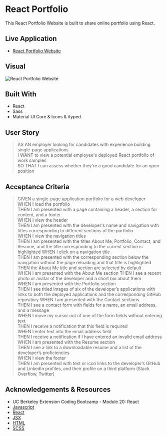 # React Portfolio
This React Portfolio Website is built to share online portfolio using React.


## Live Application
- [React Portfolio Website](https://tringuyen1086.github.io/react-portfolio-pro/)


## Visual

![React Portfolio Website](https://user-images.githubusercontent.com/71200950/182466576-45f0e84f-0af7-4410-b9ea-9a3752b95830.png)


## Built With
- React
- Sass
- Material UI Core & Icons & ityped


## User Story
> AS AN employer looking for candidates with experience building single-page applications       
> I WANT to view a potential employee's deployed React portfolio of work samples       
> SO THAT I can assess whether they're a good candidate for an open position       


## Acceptance Criteria
> GIVEN a single-page application portfolio for a web developer       
> WHEN I load the portfolio       
> THEN I am presented with a page containing a header, a section for content, and a footer       
> WHEN I view the header       
> THEN I am presented with the developer's name and navigation with titles corresponding to different sections of the portfolio      
> WHEN I view the navigation titles      
> THEN I am presented with the titles About Me, Portfolio, Contact, and Resume, and the title corresponding to the current section is highlighted
> WHEN I click on a navigation title           
> THEN I am presented with the corresponding section below the navigation without the page reloading and that title is highlighted    
> THEN the About Me title and section are selected by default      
> WHEN I am presented with the About Me section 
> THEN I see a recent photo or avatar of the developer and a short bio about them   
> WHEN I am presented with the Portfolio section       
> THEN I see titled images of six of the developer’s applications with links to both the deployed applications and the corresponding GitHub repository
> WHEN I am presented with the Contact sections       
> THEN I see a contact form with fields for a name, an email address, and a message      
> WHEN I move my cursor out of one of the form fields without entering text  
> THEN I receive a notification that this field is required       
> WHEN I enter text into the email address field      
> THEN I receive a notification if I have entered an invalid email address  
> WHEN I am presented with the Resume section     
> THEN I see a link to a downloadable resume and a list of the developer’s proficiencies     
> WHEN I view the footer  
> THEN I am presented with text or icon links to the developer’s GitHub and LinkedIn profiles, and their profile on a third platform (Stack Overflow, Twitter) 


## Acknowledgements & Resources
- UC Berkeley Extension Coding Bootcamp - Module 20: React
- [Javascript](https://developer.mozilla.org/en-US/docs/Web/)
- [React](https://reactjs.org/)
- [JSX](https://reactjs.org/docs/introducing-jsx.html)
- [HTML](https://developer.mozilla.org/en-US/docs/Web/HTML)
- [SCSS](https://sass-lang.com/install)


